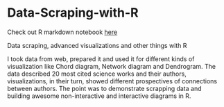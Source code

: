 # Data-Scraping-with-R

Check out R markdown notebook [here](https://data-scraping-with-r.pages.dev/Networks)
 
Data scraping, advanced visualizations and other things with R

I took data from web, prepared it and used it for different kinds of visualization like Chord diagram, Network diagram and Dendrogram. The data described 20 most cited science works and their authors, visualizations, in their turn, showed different prospectives of connections between authors.
The point was to demonstrate scrapping data and building awesome non-interactive and interactive diagrams in R.
